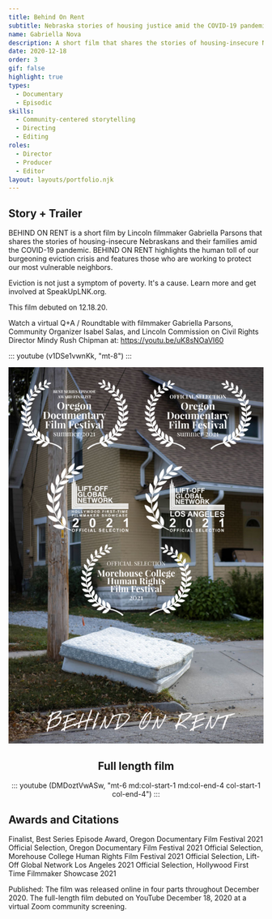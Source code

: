 ```yaml
---
title: Behind On Rent
subtitle: Nebraska stories of housing justice amid the COVID-19 pandemic
name: Gabriella Nova
description: A short film that shares the stories of housing-insecure Nebraskans and their families amid the COVID-19 pandemic.
date: 2020-12-18
order: 3
gif: false
highlight: true
types:
  - Documentary
  - Episodic
skills:
  - Community-centered storytelling 
  - Directing 
  - Editing 
roles:
  - Director
  - Producer
  - Editor
layout: layouts/portfolio.njk
---
```


<copy-wrap class="row-start-2 col-start-auto col-end-auto xs:col-start-1 xs:col-end-4 md:row-start-2 md:col-start-3 md:col-end-6">

## Story + Trailer

BEHIND ON RENT is a short film by Lincoln filmmaker Gabriella Parsons that shares the stories of housing-insecure Nebraskans and their families amid the COVID-19 pandemic. BEHIND ON RENT highlights the human toll of our burgeoning eviction crisis and features those who are working to protect our most vulnerable neighbors.

Eviction is not just a symptom of poverty. It's a cause. Learn more and get involved at SpeakUpLNK.org.

This film debuted on 12.18.20.

Watch a virtual Q+A / Roundtable with filmmaker Gabriella Parsons, Community Organizer Isabel Salas, and Lincoln Commission on Civil Rights Director Mindy Rush Chipman at: https://youtu.be/uK8sNOaVI60

::: youtube (v1DSe1vwnKk, "mt-8") :::

</copy-wrap>

<img src="/assets/img/behind-on-rent/cover.jpg" class="row-start-3 xs:col-start-1 xs:col-end-4 md:row-start-2 md:col-start-1 md:col-end-3" />

<copy-wrap align="center" class="grid-center sm:grid-center md:grid-center mt-6">

## Full length film

::: youtube (DMDoztVwASw, "mt-6 md:col-start-1 md:col-end-4 col-start-1 col-end-4") :::

</copy-wrap>


<copy-wrap class="grid-center xs:grid-center md:grid-center">

## Awards and Citations

Finalist, Best Series Episode Award, Oregon Documentary Film Festival 2021
Official Selection, Oregon Documentary Film Festival 2021
Official Selection, Morehouse College Human Rights Film Festival 2021 
Official Selection, Lift-Off Global Network Los Angeles 2021 
Official Selection, Hollywood First Time Filmmaker Showcase 2021 

Published: The film was released online in four parts throughout December 2020. The full-length film debuted on YouTube December 18, 2020 at a virtual Zoom community screening. 

</copy-wrap>
